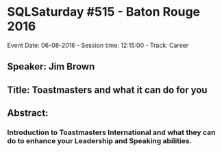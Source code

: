 # SQLSaturday #515 - Baton Rouge 2016
Event Date: 06-08-2016 - Session time: 12:15:00 - Track: Career
## Speaker: Jim Brown
## Title: Toastmasters and what it can do for you
## Abstract:
### Introduction to Toastmasters International and what they can do to enhance your Leadership and Speaking abilities.
